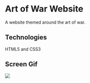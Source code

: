 <h1> Art of War Website</h1>

A website themed around the art of war.

<h2> Technologies</h2>

HTML5 and CSS3

<h2> Screen Gif</h2>

![](screen.gif)